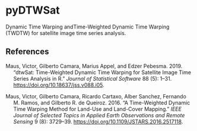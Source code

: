 # pyDTWSat
Dynamic Time Warping andTime-Weighted Dynamic Time Warping (TWDTW) for satellite image time series analysis.




## References

<div id="refs" class="references csl-bib-body hanging-indent">

<div id="ref-Maus:2019" class="csl-entry">

Maus, Victor, Gilberto Camara, Marius Appel, and Edzer Pebesma. 2019.
“<span class="nocase">dtwSat</span>: Time-Weighted Dynamic Time Warping
for Satellite Image Time Series Analysis in R.” *Journal of Statistical
Software* 88 (5): 1–31. <https://doi.org/10.18637/jss.v088.i05>.

</div>

<div id="ref-Maus:2016" class="csl-entry">

Maus, Victor, Gilberto Camara, Ricardo Cartaxo, Alber Sanchez, Fernando
M. Ramos, and Gilberto R. de Queiroz. 2016. “A Time-Weighted Dynamic
Time Warping Method for Land-Use and Land-Cover Mapping.” *IEEE Journal
of Selected Topics in Applied Earth Observations and Remote Sensing* 9
(8): 3729–39. <https://doi.org/10.1109/JSTARS.2016.2517118>.

</div>

</div>